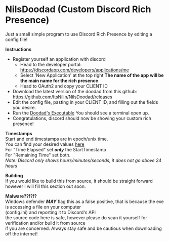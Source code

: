 # NilsDoodad (Custom Discord Rich Presence)
Just a small simple program to use Discord Rich Presence by editing a config file!

**Instructions**	
- Register yourself an application with discord  
  - Head to the developer portal: https://discordapp.com/developers/applications/me  
  - Select 'New Application' at the top right **The name of the app will be the main name for the rich presence**  
  - Head to OAuth2 and copy your CLIENT ID  
- Download the latest version of the doodad from this github: https://github.com/ItsNilin/NilsDoodad/releases  
- Edit the config file, pasting in your CLIENT ID, and filling out the fields you desire.  
- Run the [Doodad's Executable](https://github.com/ItsNilin/NilsDoodad/releases) You should see a terminal open up.  
- Congratulations, discord should now be showing your custom rich presence!  

**Timestamps**  
Start and end timestamps are in epoch/unix time.  
You can find your desired values [here](https://www.epochconverter.com/)  
For "Time Elapsed" set ***only*** the StartTimestamp  
For "Remaining Time" set both.  
*Note: Discord only shows hours/minutes/seconds, it does not go above 24 hours*  

**Building**  
If you would like to build this from source, it should be straight forward however I will fill this section out soon.

**Malware??!?!?**  
Windows defender ***MAY*** flag this as a false positive, that is because the exe is accessing a file on your computer   
(config.ini) and reporting it to Discord's API  
the source code here is safe, however please do scan it yourself for verification and/or build it from source  
if you are concerned. Always stay safe and be cautious when downloading off the internet!  


